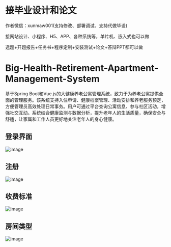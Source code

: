 # 接毕业设计和论文
作者微信：xunmaw001(支持修改、部署调试、支持代做毕设)

接网站设计、小程序、H5、APP、各种系统等，单片机、嵌入式也可以做

选题+开题报告+任务书+程序定制+安装测试+论文+答辩PPT都可以做
# Big-Health-Retirement-Apartment-Management-System
基于Spring Boot和Vue.js的大健康养老公寓管理系统，致力于为养老公寓提供全面的管理服务。该系统支持入住申请、健康档案管理、活动安排和养老服务预定，方便管理员高效处理日常事务。用户可通过平台查询公寓信息、参与社区活动，增强社交互动。系统结合健康监测与数据分析，提升老年人的生活质量，确保安全与舒适，让家属和工作人员更好地关注老年人的身心健康。
## 登录界面
![image](https://github.com/user-attachments/assets/c653c1d7-7fab-47b7-a3bf-99156f3f2447)
## 注册
![image](https://github.com/user-attachments/assets/28b6dadc-7e7b-4998-bd2e-ccd99803294b)
## 收费标准
![image](https://github.com/user-attachments/assets/3b117967-7d5d-499a-90ee-c87340965c65)
## 房间类型
![image](https://github.com/user-attachments/assets/ab2b68af-963a-42d9-995c-75ad2fe24880)

